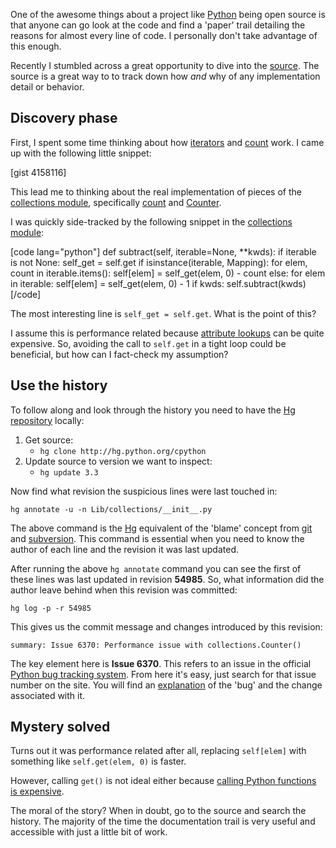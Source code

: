 One of the awesome things about a project like [Python](http://python.org) being
open source is that anyone can go look at the code and find a 'paper' trail
detailing the reasons for almost every line of code. I personally don't take
advantage of this enough.

Recently I stumbled across a great opportunity to dive into the
[source](http://hg.python.org/cpython). The source is a great way to to track
down how *and* why of any implementation detail or behavior.

## Discovery phase

First, I spent some time thinking about how
[iterators](http://docs.python.org/2/library/stdtypes.html#iterator-types) and
[count](http://docs.python.org/2/library/itertools.html#itertools.count) work.
I came up with the following little snippet:

[gist 4158116]

This lead me to thinking about the real implementation of pieces of the
[collections module](http://docs.python.org/3.3/library/collections.html),
specifically
[count](http://docs.python.org/2/library/itertools.html#itertools.count) and
[Counter](http://docs.python.org/3.3/library/collections.html#counter-objects).

I was quickly side-tracked by the following snippet in the
[collections module](http://hg.python.org/cpython/file/29627bd5b333/Lib/collections.py#l532):


[code lang="python"]
    def subtract(self, iterable=None, **kwds):
        if iterable is not None:
            self_get = self.get
            if isinstance(iterable, Mapping):
                for elem, count in iterable.items():
                    self[elem] = self_get(elem, 0) - count
            else:
                for elem in iterable:
                    self[elem] = self_get(elem, 0) - 1
        if kwds:
            self.subtract(kwds)
[/code]

The most interesting line is `self_get = self.get`. What is the point of this?

I assume this is performance related because
[attribute lookups](http://www.cafepy.com/article/python_attributes_and_methods/python_attributes_and_methods.html#simple-attribute-access-example) can be quite
expensive. So, avoiding the call to `self.get` in a tight loop could be
beneficial, but how can I fact-check my assumption?

## Use the history

To follow along and look through the history you need to have the
[Hg repository](http://mercurial.selenic.com/) locally:

1. Get source:
    - `hg clone http://hg.python.org/cpython`
2. Update source to version we want to inspect:
    - `hg update 3.3`

Now find what revision the suspicious lines were last touched in:

`hg annotate -u -n Lib/collections/__init__.py`

The above command is the [Hg](http://mercurial.selenic.com/) equivalent of the
'blame' concept from [git](http://git-scm.com/)
and [subversion](http://subversion.apache.org/). This command is essential
when you need to know the author of each line and the revision it was last
updated.

After running the above `hg annotate` command you can see the first of these
lines was last updated in revision **54985**. So, what information did the
author leave behind when this revision was committed:

`hg log -p -r 54985`

This gives us the commit message and changes introduced by this revision:

    summary: Issue 6370: Performance issue with collections.Counter()

The key element here is **Issue 6370**. This refers to an issue in the official
[Python bug tracking system](http://bugs.python.org). From here it's easy,
just search for that issue number on the site. You will find an
[explanation](http://bugs.python.org/issue6370) of the 'bug' and the change
associated with it.

## Mystery solved

Turns out it was performance related after all, replacing `self[elem]` with
something like `self.get(elem, 0)` is faster.

However, calling `get()` is not ideal either because
[calling Python functions is expensive](http://www.doughellmann.com/articles/misc/dict-performance/index.html).

The moral of the story? When in doubt, go to the source and search the
history. The majority of the time the documentation trail is very useful and
accessible with just a little bit of work.

